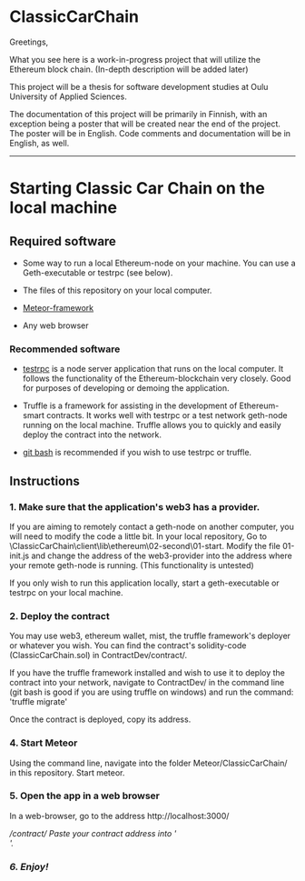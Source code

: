 # ClassicCarChain

Greetings,

What you see here is a work-in-progress project that will utilize the Ethereum block chain. (In-depth description will be added later)

This project will be a thesis for software development studies at Oulu University of Applied Sciences.

The documentation of this project will be primarily in Finnish, with an exception being a poster that will be created near the end of the project. The poster will be in English. Code comments and documentation will be in English, as well.

---

# Starting Classic Car Chain on the local machine

## Required software

- Some way to run a local Ethereum-node on your machine. You can use a Geth-executable or testrpc (see below).

- The files of this repository on your local computer.

- [Meteor-framework](https://www.meteor.com/)

- Any web browser

### Recommended software

- [testrpc](https://github.com/ethereumjs/testrpc) is a node server application that runs on the local computer. It follows the functionality of the Ethereum-blockchain very closely. Good for purposes of developing or demoing the application.

- Truffle is a framework for assisting in the development of Ethereum-smart contracts. It works well with testrpc or a test network geth-node running on the local machine. Truffle allows you to quickly and easily deploy the contract into the network.

- [git bash](https://git-scm.com/downloads) is recommended if you wish to use testrpc or truffle.

## Instructions

### 1. Make sure that the application's web3 has a provider.

If you are aiming to remotely contact a geth-node on another computer, you will need to modify the code a little bit. In your local repository, Go to \ClassicCarChain\client\lib\ethereum\02-second\01-start. Modify the file 01-init.js and change the address of the web3-provider into the address where your remote geth-node is running. (This functionality is untested)

If you only wish to run this application locally, start a geth-executable or testrpc on your local machine.

### 2. Deploy the contract

You may use web3, ethereum wallet, mist, the truffle framework's deployer or whatever you wish. You can find the contract's solidity-code (ClassicCarChain.sol) in ContractDev/contract/.

If you have the truffle framework installed and wish to use it to deploy the contract into your network, navigate to ContractDev/ in the command line (git bash is good if you are using truffle on windows) and run the command: 'truffle migrate'

Once the contract is deployed, copy its address.

### 4. Start Meteor

Using the command line, navigate into the folder Meteor/ClassicCarChain/ in this repository. Start meteor.

### 5. Open the app in a web browser

In a web-browser, go to the address http://localhost:3000/<address>/contract/ Paste your contract address into '<address>'.

### 6. Enjoy!
